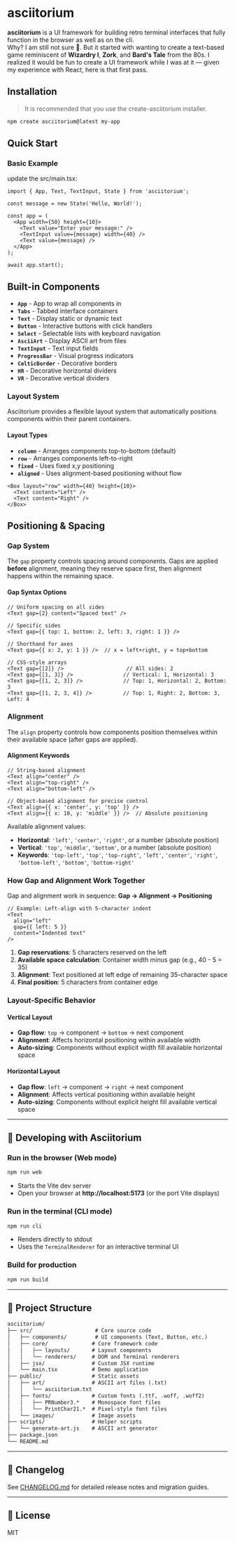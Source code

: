 # asciitorium

**asciitorium** is a UI framework for building retro terminal interfaces that fully function in the browser as well as on the cli.  
Why? I am still not sure 🙂. But it started with wanting to create a text-based game reminiscent of **Wizardry I**, **Zork**, and **Bard's Tale** from the 80s. I realized it would be fun to create a UI framework while I was at it — given my experience with React, here is that first pass.

## Installation

> It is recommended that you use the create-asciitorium installer.

```bash
npm create asciitorium@latest my-app
```

## Quick Start

### Basic Example

update the src/main.tsx:

```tsx
import { App, Text, TextInput, State } from 'asciitorium';

const message = new State('Hello, World!');

const app = (
  <App width={50} height={10}>
    <Text value="Enter your message:" />
    <TextInput value={message} width={40} />
    <Text value={message} />
  </App>
);

await app.start();
```

## Built-in Components

- **`App`** - App to wrap all components in
- **`Tabs`** - Tabbed interface containers
- **`Text`** - Display static or dynamic text
- **`Button`** - Interactive buttons with click handlers
- **`Select`** - Selectable lists with keyboard navigation
- **`AsciiArt`** - Display ASCII art from files
- **`TextInput`** - Text input fields
- **`ProgressBar`** - Visual progress indicators
- **`CelticBorder`** - Decorative borders
- **`HR`** - Decorative horizontal dividers
- **`VR`** - Decorative vertical dividers

### Layout System

Asciitorium provides a flexible layout system that automatically positions components within their parent containers.

#### Layout Types

- **`column`** - Arranges components top-to-bottom (default)
- **`row`** - Arranges components left-to-right
- **`fixed`** - Uses fixed x,y positioning
- **`aligned`** - Uses alignment-based positioning without flow

```tsx
<Box layout="row" width={40} height={10}>
  <Text content="Left" />
  <Text content="Right" />
</Box>
```

## Positioning & Spacing

### Gap System

The `gap` property controls spacing around components. Gaps are applied **before** alignment, meaning they reserve space first, then alignment happens within the remaining space.

#### Gap Syntax Options

```tsx
// Uniform spacing on all sides
<Text gap={2} content="Spaced text" />

// Specific sides
<Text gap={{ top: 1, bottom: 2, left: 3, right: 1 }} />

// Shorthand for axes
<Text gap={{ x: 2, y: 1 }} />  // x = left+right, y = top+bottom

// CSS-style arrays
<Text gap={[2]} />                    // All sides: 2
<Text gap={[1, 3]} />                // Vertical: 1, Horizontal: 3
<Text gap={[1, 2, 3]} />             // Top: 1, Horizontal: 2, Bottom: 3
<Text gap={[1, 2, 3, 4]} />          // Top: 1, Right: 2, Bottom: 3, Left: 4
```

### Alignment

The `align` property controls how components position themselves within their available space (after gaps are applied).

#### Alignment Keywords

```tsx
// String-based alignment
<Text align="center" />
<Text align="top-right" />
<Text align="bottom-left" />

// Object-based alignment for precise control
<Text align={{ x: 'center', y: 'top' }} />
<Text align={{ x: 10, y: 'middle' }} />  // Absolute positioning
```

Available alignment values:
- **Horizontal**: `'left'`, `'center'`, `'right'`, or a number (absolute position)
- **Vertical**: `'top'`, `'middle'`, `'bottom'`, or a number (absolute position)
- **Keywords**: `'top-left'`, `'top'`, `'top-right'`, `'left'`, `'center'`, `'right'`, `'bottom-left'`, `'bottom'`, `'bottom-right'`

### How Gap and Alignment Work Together

Gap and alignment work in sequence: **Gap → Alignment → Positioning**

```tsx
// Example: Left-align with 5-character indent
<Text 
  align="left" 
  gap={{ left: 5 }} 
  content="Indented text" 
/>
```

1. **Gap reservations**: 5 characters reserved on the left
2. **Available space calculation**: Container width minus gap (e.g., 40 - 5 = 35)
3. **Alignment**: Text positioned at left edge of remaining 35-character space
4. **Final position**: 5 characters from container edge

### Layout-Specific Behavior

#### Vertical Layout
- **Gap flow**: `top` → component → `bottom` → next component
- **Alignment**: Affects horizontal positioning within available width
- **Auto-sizing**: Components without explicit width fill available horizontal space

#### Horizontal Layout  
- **Gap flow**: `left` → component → `right` → next component
- **Alignment**: Affects vertical positioning within available height
- **Auto-sizing**: Components without explicit height fill available vertical space

---

## 🚀 Developing with Asciitorium

### Run in the browser (Web mode)

```bash
npm run web
```

- Starts the Vite dev server
- Open your browser at **http://localhost:5173** (or the port Vite displays)

### Run in the terminal (CLI mode)

```bash
npm run cli
```

- Renders directly to stdout
- Uses the `TerminalRenderer` for an interactive terminal UI

### Build for production

```bash
npm run build
```

---

## 📂 Project Structure

```txt
asciitorium/
├── src/                    # Core source code
│   ├── components/         # UI components (Text, Button, etc.)
│   ├── core/              # Core framework code
│   │   ├── layouts/       # Layout components
│   │   └── renderers/     # DOM and Terminal renderers
│   ├── jsx/               # Custom JSX runtime
│   └── main.tsx           # Demo application
├── public/                # Static assets
│   ├── art/               # ASCII art files (.txt)
│   │   └── asciitorium.txt
│   ├── fonts/             # Custom fonts (.ttf, .woff, .woff2)
│   │   ├── PRNumber3.*    # Monospace font files
│   │   └── PrintChar21.*  # Pixel-style font files
│   └── images/            # Image assets
├── scripts/               # Helper scripts
│   └── generate-art.js    # ASCII art generator
├── package.json
└── README.md
```

---

## 📝 Changelog

See [CHANGELOG.md](../../CHANGELOG.md) for detailed release notes and migration guides.

---

## 📜 License

MIT

